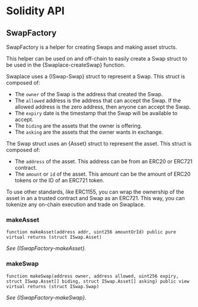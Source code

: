 # Solidity API

## SwapFactory

SwapFactory is a helper for creating Swaps and making asset structs.

This helper can be used on and off-chain to easily create a Swap struct to be
used in the {Swaplace-createSwap} function.

Swaplace uses a {ISwap-Swap} struct to represent a Swap. This struct is
composed of:

- The `owner` of the Swap is the address that created the Swap.
- The `allowed` address is the address that can accept the Swap. If the allowed
  address is the zero address, then anyone can accept the Swap.
- The `expiry` date is the timestamp that the Swap will be available to accept.
- The `biding` are the assets that the owner is offering.
- The `asking` are the assets that the owner wants in exchange.

The Swap struct uses an {Asset} struct to represent the asset. This struct is
composed of:

- The `address` of the asset. This address can be from an ERC20 or ERC721 contract.
- The `amount` or `id` of the asset. This amount can be the amount of ERC20 tokens
  or the ID of an ERC721 token.

To use other standards, like ERC1155, you can wrap the ownership of the asset
in an a trusted contract and Swap as an ERC721. This way, you can tokenize any
on-chain execution and trade on Swaplace.

### makeAsset

```solidity
function makeAsset(address addr, uint256 amountOrId) public pure virtual returns (struct ISwap.Asset)
```

_See {ISwapFactory-makeAsset}._

### makeSwap

```solidity
function makeSwap(address owner, address allowed, uint256 expiry, struct ISwap.Asset[] biding, struct ISwap.Asset[] asking) public view virtual returns (struct ISwap.Swap)
```

_See {ISwapFactory-makeSwap}._

